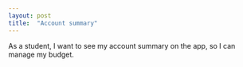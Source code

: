 ```yaml
---
layout: post
title:  "Account summary"
---
```


As a student, I want to see my account summary on the app, so I can manage my budget.
